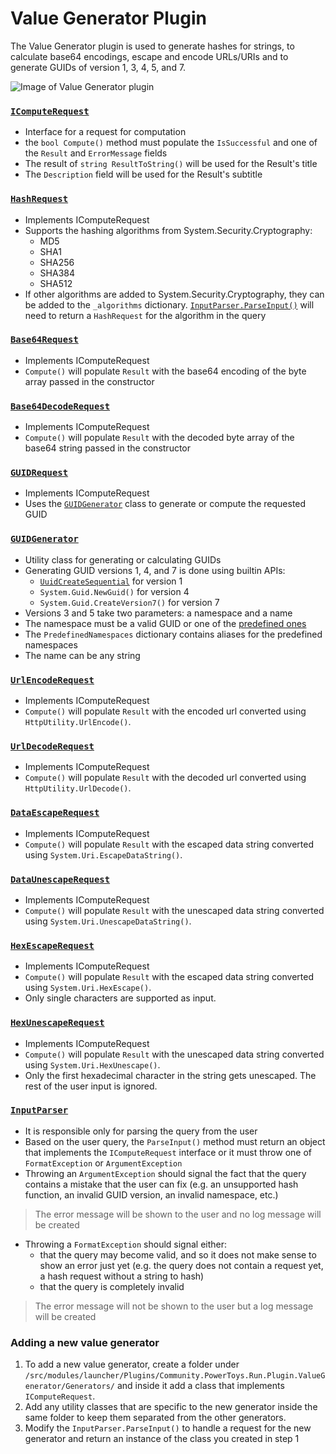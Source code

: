 # Value Generator Plugin

The Value Generator plugin is used to generate hashes for strings, to calculate base64 encodings, escape and encode URLs/URIs and to generate GUIDs of version 1, 3, 4, 5, and 7.

![Image of Value Generator plugin](/doc/images/launcher/plugin/community.valuegenerator.png)

### [`IComputeRequest`](/src/modules/launcher/Plugins/Community.PowerToys.Run.Plugin.ValueGenerator/IComputeRequest.cs)
- Interface for a request for computation
- the `bool Compute()` method must populate the `IsSuccessful` and one of the `Result` and `ErrorMessage` fields
- The result of `string ResultToString()` will be used for the Result's title
- The `Description` field will be used for the Result's subtitle

### [`HashRequest`](/src/modules/launcher/Plugins/Community.PowerToys.Run.Plugin.ValueGenerator/Generators/Hashing/HashRequest.cs)
- Implements IComputeRequest
- Supports the hashing algorithms from System.Security.Cryptography:
  - MD5
  - SHA1
  - SHA256
  - SHA384
  - SHA512
- If other algorithms are added to System.Security.Cryptography, they can be added to the `_algorithms` dictionary. [`InputParser.ParseInput()`](#inputparser) will need to return a `HashRequest` for the algorithm in the query

### [`Base64Request`](/src/modules/launcher/Plugins/Community.PowerToys.Run.Plugin.ValueGenerator/Generators/Base64/Base64Request.cs)
- Implements IComputeRequest
- `Compute()` will populate `Result` with the base64 encoding of the byte array passed in the constructor

### [`Base64DecodeRequest`](/src/modules/launcher/Plugins/Community.PowerToys.Run.Plugin.ValueGenerator/Generators/Base64/Base64DecodeRequest.cs)
- Implements IComputeRequest
- `Compute()` will populate `Result` with the decoded byte array of the base64 string passed in the constructor

### [`GUIDRequest`](/src/modules/launcher/Plugins/Community.PowerToys.Run.Plugin.ValueGenerator/Generators/GUID/GUIDRequest.cs)
- Implements IComputeRequest
- Uses the [`GUIDGenerator`](#guidgenerator) class to generate or compute the requested GUID

### [`GUIDGenerator`](/src/modules/launcher/Plugins/Community.PowerToys.Run.Plugin.ValueGenerator/Generators/GUID/GUIDGenerator.cs)
- Utility class for generating or calculating GUIDs
- Generating GUID versions 1, 4, and 7 is done using builtin APIs: 
  - [`UuidCreateSequential`](https://learn.microsoft.com/en-us/windows/win32/api/rpcdce/nf-rpcdce-uuidcreatesequential) for version 1 
  - `System.Guid.NewGuid()` for version 4
  - `System.Guid.CreateVersion7()` for version 7
- Versions 3 and 5 take two parameters: a namespace and a name
- The namespace must be a valid GUID or one of the [predefined ones](https://datatracker.ietf.org/doc/html/rfc4122#appendix-C)
- The `PredefinedNamespaces` dictionary contains aliases for the predefined namespaces
- The name can be any string

### [`UrlEncodeRequest`](/src/modules/launcher/Plugins/Community.PowerToys.Run.Plugin.ValueGenerator/Generators/Uri/UrlEncodeRequest.cs)
- Implements IComputeRequest
- `Compute()` will populate `Result` with the encoded url converted using `HttpUtility.UrlEncode()`.

### [`UrlDecodeRequest`](/src/modules/launcher/Plugins/Community.PowerToys.Run.Plugin.ValueGenerator/Generators/Uri/UrlDecodeRequest.cs)
- Implements IComputeRequest
- `Compute()` will populate `Result` with the decoded url converted using `HttpUtility.UrlDecode()`.

### [`DataEscapeRequest`](/src/modules/launcher/Plugins/Community.PowerToys.Run.Plugin.ValueGenerator/Generators/Uri/DataEscapeRequest.cs)
- Implements IComputeRequest
- `Compute()` will populate `Result` with the escaped data string converted using `System.Uri.EscapeDataString()`.

### [`DataUnescapeRequest`](/src/modules/launcher/Plugins/Community.PowerToys.Run.Plugin.ValueGenerator/Generators/Uri/DataUnescapeRequest.cs)
- Implements IComputeRequest
- `Compute()` will populate `Result` with the unescaped data string converted using `System.Uri.UnescapeDataString()`.

### [`HexEscapeRequest`](/src/modules/launcher/Plugins/Community.PowerToys.Run.Plugin.ValueGenerator/Generators/Uri/HexEscapeRequest.cs)
- Implements IComputeRequest
- `Compute()` will populate `Result` with the escaped data string converted using `System.Uri.HexEscape()`.
- Only single characters are supported as input.

### [`HexUnescapeRequest`](/src/modules/launcher/Plugins/Community.PowerToys.Run.Plugin.ValueGenerator/Generators/Uri/HexUnescapeRequest.cs)
- Implements IComputeRequest
- `Compute()` will populate `Result` with the unescaped data string converted using `System.Uri.HexUnescape()`.
- Only the first hexadecimal character in the string gets unescaped. The rest of the user input is ignored.

### [`InputParser`](/src/modules/launcher/Plugins/Community.PowerToys.Run.Plugin.ValueGenerator/InputParser.cs)
- It is responsible only for parsing the query from the user
- Based on the user query, the `ParseInput()` method must return an object that implements the `IComputeRequest` interface or it must throw one of `FormatException` or `ArgumentException`
- Throwing an `ArgumentException` should signal the fact that the query contains a mistake that the user can fix (e.g. an unsupported hash function, an invalid GUID version, an invalid namespace, etc.)
> The error message will be shown to the user and no log message will be created
- Throwing a `FormatException` should signal either:
  - that the query may become valid, and so it does not make sense to show an error just yet (e.g. the query does not contain a request yet, a hash request without a string to hash)
  - that the query is completely invalid
> The error message will not be shown to the user but a log message will be created

### Adding a new value generator
1. To add a new value generator, create a folder under `/src/modules/launcher/Plugins/Community.PowerToys.Run.Plugin.ValueGenerator/Generators/` and inside it add a class that implements `IComputeRequest`.
2. Add any utility classes that are specific to the new generator inside the same folder to keep them separated from the other generators.
3. Modify the `InputParser.ParseInput()` to handle a request for the new generator and return an instance of the class you created in step 1